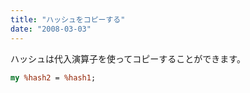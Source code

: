 ```yaml
---
title: "ハッシュをコピーする"
date: "2008-03-03"
---
```


ハッシュは代入演算子を使ってコピーすることができます。

```perl
my %hash2 = %hash1;
```

